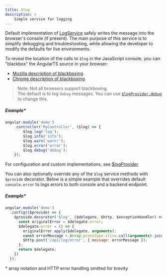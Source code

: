 ```yaml
---
title: $log
description: >
    Simple service for logging
---
```


Default implementation of [LogService](../../../typedoc/interfaces/LogService.html) safely writes the message into the browser's console (if present). The main purpose of this service is to simplify debugging and troubleshooting, while allowing the developer to modify the defaults for live environments.

To reveal the location of the calls to `$log` in the JavaScript console, you can "blackbox" the AngularTS source in your browser:

- [Mozilla description of blackboxing](https://developer.mozilla.org/en-US/docs/Tools/Debugger/How_to/Black_box_a_source).
- [Chrome description of blackboxing](https://developer.chrome.com/devtools/docs/blackboxing).

> Note: Not all browsers support blackboxing.  
> The default is to log `debug` messages. You can use [`$logProvider.debug`](../../../docs/provider/logprovider/#logprovidersetlogger) to change this.


##### **Example***

```js
angular.module('demo')
    .controller('MyController', ($log) => {
        $log.log('log');
        $log.info('info');
        $log.warn('warn!');
        $log.error('error');
        $log.debug('debug');
    });
```

For configuration and custom implementations, see [$logProvider](../../../docs/provider/logprovider). 

You can also optionally override any of the `$log` service methods with `$provide` decorator.
Below is a simple example that overrides default `console.error` to logs errors to both console and a backend endpoint.

##### **Example***


```js
angular.module('demo')
  .config(($provide) => {
    $provide.decorator('$log', ($delegate, $http, $exceptionHandler) => {
      const originalError = $delegate.error;
      $delegate.error = () => {
        originalError.apply($delegate, arguments);
        const errorMessage = Array.prototype.slice.call(arguments).join(' ');
        $http.post('/api/log/error', { message: errorMessage });
      };
      return $delegate;
    })
  });
```

\* array notation and HTTP error handling omitted for brevity
